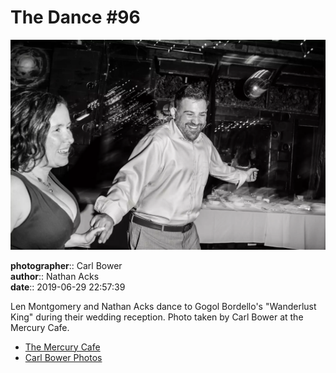 # The Dance #96

![Len Montgomery and Nathan Acks dance](assets/2019-06-29-set-4-the-dance-96.webp)

**photographer**:: Carl Bower  
**author**:: Nathan Acks  
**date**:: 2019-06-29 22:57:39

Len Montgomery and Nathan Acks dance to Gogol Bordello's "Wanderlust King" during their wedding reception. Photo taken by Carl Bower at the Mercury Cafe.

* [The Mercury Cafe](http://mercurycafe.com)
* [Carl Bower Photos](https://carlbowerphotos.com)
